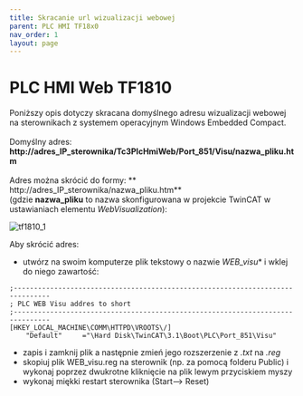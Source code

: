 ```yaml
---
title: Skracanie url wizualizacji webowej
parent: PLC HMI TF18x0
nav_order: 1
layout: page
---
```


# PLC HMI Web TF1810 

Poniższy opis dotyczy skracana domyślnego adresu wizualizacji webowej na sterownikach z systemem operacyjnym Windows Embedded Compact.
<br>
<br>
Domyślny adres: **http://adres_IP_sterownika/Tc3PlcHmiWeb/Port_851/Visu/nazwa_pliku.htm** 
<br>
<br>
Adres można skrócić do formy: ** http://adres_IP_sterownika/nazwa_pliku.htm**
<br>
(gdzie **nazwa_pliku** to nazwa skonfigurowana w projekcie TwinCAT w ustawianiach elementu *WebVisualization*):

![tf1810_1](https://ba-pl.github.io/wiki/assets/images/tf1810_1.png "tf1810_1")

Aby skrócić adres:
- utwórz na swoim komputerze plik tekstowy o nazwie *WEB_visu** i wklej do niego zawartość:

```
;-------------------------------------------------------------------------------
; PLC WEB Visu addres to short
;-------------------------------------------------------------------------------
[HKEY_LOCAL_MACHINE\COMM\HTTPD\VROOTS\/]
    "Default"     ="\Hard Disk\TwinCAT\3.1\Boot\PLC\Port_851\Visu"
```
- zapis i zamknij plik a następnie zmień jego rozszerzenie z *.txt* na *.reg*
- skopiuj plik WEB_visu.reg na sterownik (np. za pomocą folderu Public) i wykonaj poprzez dwukrotne kliknięcie na plik lewym przyciskiem myszy 
- wykonaj miękki restart sterownika (Start--> Reset) 
